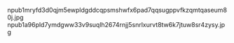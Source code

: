 npub1mryfd3d0qjm5ewpldgddcqpsmshwfx6pad7qqsugppvfkzqmtqaseum80j.jpg
npub1a96pld7ymdgww33v9suqlh2674rnjj5snrlxurvt8tw6k7jtuw8sr4zysy.jpg

